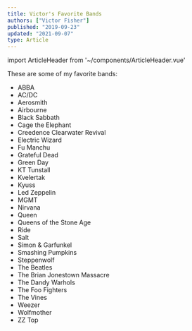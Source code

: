```yaml
---
title: Victor's Favorite Bands
authors: ["Victor Fisher"]
published: "2019-09-23"
updated: "2021-09-07"
type: Article
---
```


import ArticleHeader from '~/components/ArticleHeader.vue'

<ArticleHeader :articleData="$frontmatter" />

These are some of my favorite bands:

* ABBA
* AC/DC
* Aerosmith
* Airbourne
* Black Sabbath
* Cage the Elephant
* Creedence Clearwater Revival
* Electric Wizard
* Fu Manchu
* Grateful Dead
* Green Day
* KT Tunstall
* Kvelertak
* Kyuss
* Led Zeppelin
* MGMT
* Nirvana
* Queen
* Queens of the Stone Age
* Ride
* Salt
* Simon & Garfunkel
* Smashing Pumpkins
* Steppenwolf
* The Beatles
* The Brian Jonestown Massacre
* The Dandy Warhols
* The Foo Fighters
* The Vines
* Weezer
* Wolfmother
* ZZ Top
